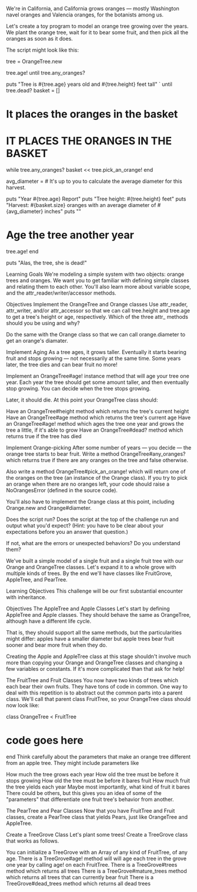 We're in California, and California grows oranges — mostly Washington navel oranges and Valencia oranges, for the botanists among us.

Let's create a toy program to model an orange tree growing over the years. We plant the orange tree, wait for it to bear some fruit, and then pick all the oranges as soon as it does.

The script might look like this:

tree = OrangeTree.new

tree.age! until tree.any_oranges?

puts "Tree is #{tree.age} years old and #{tree.height} feet tall"
`
until tree.dead?
basket = []

# It places the oranges in the basket
# IT PLACES THE ORANGES IN THE BASKET
while tree.any_oranges?
  basket << tree.pick_an_orange!
end

avg_diameter = # It's up to you to calculate the average diameter for this harvest.

puts "Year #{tree.age} Report"
puts "Tree height: #{tree.height} feet"
puts "Harvest:     #{basket.size} oranges with an average diameter of #{avg_diameter} inches"
puts ""

# Age the tree another year
tree.age!
end

puts "Alas, the tree, she is dead!"

Learning Goals
We're modeling a simple system with two objects: orange trees and oranges. We want you to get familiar with defining simple classes and relating them to each other. You'll also learn more about variable scope, and the attr_reader/writer/accessor methods.

Objectives
Implement the OrangeTree and Orange classes
Use attr_reader, attr_writer, and/or attr_accessor so that we can call tree.height and tree.age to get a tree's height or age, respectively. Which of the three attr_ methods should you be using and why?

Do the same with the Orange class so that we can call orange.diameter to get an orange's diamater.

Implement Aging
As a tree ages, it grows taller. Eventually it starts bearing fruit and stops growing — not necessarily at the same time. Some years later, the tree dies and can bear fruit no more!

Implement an OrangeTree#age! instance method that will age your tree one year. Each year the tree should get some amount taller, and then eventually stop growing. You can decide when the tree stops growing.

Later, it should die. At this point your OrangeTree class should:

Have an OrangeTree#height method which returns the tree's current height
Have an OrangeTree#age method which returns the tree's current age
Have an OrangeTree#age! method which ages the tree one year and grows the tree a little, if it's able to grow
Have an OrangeTree#dead? method which returns true if the tree has died

Implement Orange-picking
After some number of years — you decide — the orange tree starts to bear fruit. Write a method OrangeTree#any_oranges? which returns true if there are any oranges on the tree and false otherwise.

Also write a method OrangeTree#pick_an_orange! which will return one of the oranges on the tree (an instance of the Orange class). If you try to pick an orange when there are no oranges left, your code should raise a NoOrangesError (defined in the source code).

You'll also have to implement the Orange class at this point, including Orange.new and Orange#diameter.

Does the script run?
Does the script at the top of the challenge run and output what you'd expect? (Hint: you have to be clear about your expectations before you an answer that question.)

If not, what are the errors or unexpected behaviors? Do you understand them?

We've built a simple model of a single fruit and a single fruit tree with our Orange and OrangeTree classes. Let's expand it to a whole grove with multiple kinds of trees.
By the end we'll have classes like FruitGrove, AppleTree, and PearTree.

Learning Objectives
This challenge will be our first substantial encounter with inheritance.

Objectives
The AppleTree and Apple Classes
Let's start by defining AppleTree and Apple classes. They should behave the same as OrangeTree, although have a different life cycle.

That is, they should support all the same methods, but the particularities might differ: apples have a smaller diameter but apple trees bear fruit sooner and bear more fruit when they do.

Creating the Apple and AppleTree class at this stage shouldn't involve much more than copying your Orange and OrangeTree classes and changing a few variables or constants. If it's more complicated than that ask for help!

The FruitTree and Fruit Classes
You now have two kinds of trees which each bear their own fruits. They have tons of code in common. One way to deal with this repetition is to abstract out the common parts into a parent class. We'll call that parent class FruitTree, so your OrangeTree class should now look like:

class OrangeTree < FruitTree
 # code goes here
end
Think carefully about the parameters that make an orange tree different from an apple tree. They might include parameters like

How much the tree grows each year
How old the tree must be before it stops growing
How old the tree must be before it bares fruit
How much fruit the tree yields each year
Maybe most importantly, what kind of fruit it bares
There could be others, but this gives you an idea of some of the "parameters" that differentiate one fruit tree's behavior from another.

The PearTree and Pear Classes
Now that you have FruitTree and Fruit classes, create a PearTree class that yields Pears, just like OrangeTree and AppleTree.

Create a TreeGrove Class
Let's plant some trees! Create a TreeGrove class that works as follows.

You can initialize a TreeGrove with an Array of any kind of FruitTree, of any age.
There is a TreeGrove#age! method will will age each tree in the grove one year by calling age! on each FruitTree.
There is a TreeGrove#trees method which returns all trees
There is a TreeGrove#mature_trees method which returns all trees that can currently bear fruit
There is a TreeGrove#dead_trees method which returns all dead trees